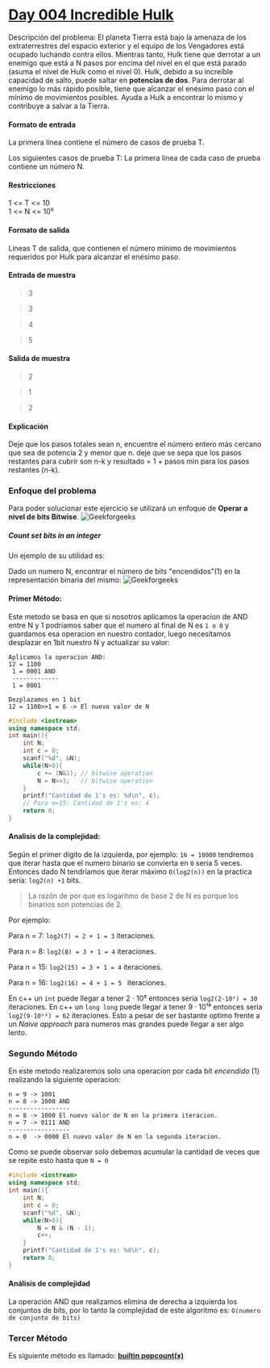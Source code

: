 
# [Day 004 Incredible Hulk](https://hack.codingblocks.com/app/practice/6/1038/problem)

Descripción del problema:
El planeta Tierra está bajo la amenaza de los extraterrestres del espacio exterior y el equipo de los Vengadores está ocupado luchando contra ellos. Mientras tanto, Hulk tiene que derrotar a un enemigo que está a N pasos por encima del nivel en el que está parado (asuma el nivel de Hulk como el nivel 0). Hulk, debido a su increíble capacidad de salto, puede saltar en **potencias de dos**. Para derrotar al enemigo lo más rápido posible, tiene que alcanzar el enésimo paso con el mínimo de movimientos posibles. Ayuda a Hulk a encontrar lo mismo y contribuye a salvar a la Tierra.

#### Formato de entrada 

La primera línea contiene el número de casos de prueba T. 

Los siguientes casos de prueba T: La primera línea de cada caso de prueba contiene un número N. 

#### Restricciones

1 <= T <= 10  
1 <= N <= 10⁵
#### Formato de salida 

Líneas T de salida, que contienen el número mínimo de movimientos requeridos por Hulk para alcanzar el enésimo paso.

#### Entrada de muestra
> 3

>3

>4

>5
#### Salida de muestra
> 2

> 1

> 2
#### Explicación

Deje que los pasos totales sean n, encuentre el número entero más cercano que sea de potencia 2 y menor que n. deje que se sepa que los pasos restantes para cubrir son n-k y resultado = 1 + pasos min para los pasos restantes (n-k).



### Enfoque del problema
Para poder solucionar este ejercicio se utilizará un enfoque de **Operar a nivel de bits Bitwise**. 
![Geekforgeeks](https://www.geeksforgeeks.org/wp-content/uploads/Operators-In-C.png)
##### Count set bits in an integer
Un ejemplo de su utilidad es:

Dado un numero N, encontrar el número de bits "encendidos"(1) en la representación binaria del mismo:
![Geekforgeeks](https://www.geeksforgeeks.org/wp-content/uploads/setbit.png)
####  Primer Método:
Este metodo se basa en que si nosotros aplicamos la operacion de AND entre N y 1 podriamos saber que el numero al final de N es `1 o 0`  y guardamos esa operacion en nuestro contador, luego necesitamos desplazar en 1bit nuestro N y actualizar su valor: 
```
Aplicamos la operacion AND:
12 = 1100
 1 = 0001 AND
 -------------
 1 = 0001
```
```
Dezplazamos en 1 bit
12 = 1100>>1 = 6 -> El nuevo valor de N
```
```c++
#include <iostream>
using namespace std;
int main(){
    int N;
    int c = 0;
    scanf("%d", &N);
    while(N>0){
        c += (N&1); // bitwise operation
        N = N>>1;   // bitwise operation 
    }    
    printf("Cantidad de 1's es: %d\n", c);
    // Para n=15: Cantidad de 1's es: 4
    return 0;
}
```
#### Analisis de la complejidad:

Según el primer dígito de la izquierda, por ejemplo:  `16 = 10000` tendremos que iterar hasta que el numero binario se convierta en `0` seria 5 veces. Entonces dado N tendríamos que iterar máximo `O(log2(n))` en la practica seria: `log2(n) +1` bits.  
> La razón de por que es logaritmo de base 2 de N es porque los binarios son potencias de 2.

Por ejemplo: 

Para n = 7: `log2(7) = 2 + 1 = 3`  iteraciones.

Para n = 8: `log2(8) = 3 + 1 = 4`  iteraciones.

Para n = 15: `log2(15) = 3 + 1 = 4`  iteraciones.

Para n = 16: `log2(16) = 4 + 1 = 5 `  iteraciones.

En c++ un `int` puede llegar a tener 2 · 10⁹ entonces seria `log2(2·10⁹) = 30` iteraciones.
En c++ un `long long` puede llegar a tener 9 · 10¹⁸ entonces seria `log2(9·10¹⁸) = 62` iteraciones.
Esto a pesar de ser bastante optimo frente a un *Naive approach* para numeros mas grandes puede llegar a ser algo lento.
### Segundo Método
En este metodo realizaremos solo una operacion por cada bit *encendido* (1) realizando la siguiente operacion:
```
n = 9 -> 1001
n = 8 -> 1000 AND
-----------------
n = 8 -> 1000 El nuevo valor de N en la primera iteracion.
n = 7 -> 0111 AND
-----------------
n = 0  -> 0000 El nuevo valor de N en la segunda iteracion.
```
Como se puede observar solo debemos acumular la cantidad de veces que se repite esto hasta que `N = 0`
```c++
#include <iostream>
using namespace std;
int main(){
    int N;
    int c = 0;
    scanf("%d", &N);
    while(N>0){
        N = N & (N - 1);
        c++;
    }    
    printf("Cantidad de 1's es: %d\n", c);
    return 0;
}
```
#### Análisis de complejidad

La operación AND que realizamos elimina de derecha a izquierda los conjuntos de bits, por lo tanto la complejidad de este algoritmo es: `O(numero de conjunto de bits)` 
### Tercer Método
Es siguiente método es llamado: [**__builtin__ popcount(x)**](https://www.geeksforgeeks.org/builtin-functions-gcc-compiler/) 
```c++

```
<!--stackedit_data:
eyJoaXN0b3J5IjpbMTM3NzEyMDM4MSwxODU2MzA5MDQwLDEzNz
I0OTU3OTcsLTExNTYxNjU5MzAsMTczMDExNjM5MCwtNzE5NDk5
MTAzLC0xNjIxNTMzOTIwLDY1NTM4ODAyNCwtODA2NjY4MDUzLC
0yMTM4Mjg5MTI2LDE2NTIyNDE0MDcsLTQ1MDE4ODIwLC0xNzU1
ODgxODc5LDE0OTQwNjQxNjYsMTMxOTg4NDA4OCwtMTU3MDUzNz
Y1NiwtMTIwNjkwMTI5NSw3MzA5OTgxMTZdfQ==
-->
